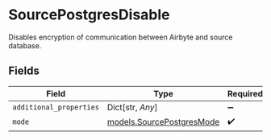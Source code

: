 # SourcePostgresDisable

Disables encryption of communication between Airbyte and source database.


## Fields

| Field                                                        | Type                                                         | Required                                                     | Description                                                  |
| ------------------------------------------------------------ | ------------------------------------------------------------ | ------------------------------------------------------------ | ------------------------------------------------------------ |
| `additional_properties`                                      | Dict[str, *Any*]                                             | :heavy_minus_sign:                                           | N/A                                                          |
| `mode`                                                       | [models.SourcePostgresMode](../models/sourcepostgresmode.md) | :heavy_check_mark:                                           | N/A                                                          |